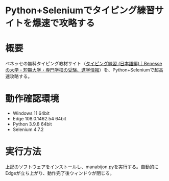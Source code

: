 # Python+Seleniumでタイピング練習サイトを爆速で攻略する


# 概要
ベネッセの無料タイピング教材サイト（[タイピング練習 (日本語編)｜Benesseの大学・短期大学・専門学校の受験、進学情報](https://manabi-gakushu.benesse.ne.jp/gakushu/typing/nihongonyuryoku.html)）を、Python+Seleniumで超高速攻略する。


# 動作確認環境
- Windows 11 64bit
- Edge 108.0.1462.54 64bit
- Python 3.9.8 64bit
- Selenium 4.7.2


# 実行方法
上記のソフトウェアをインストールし、manabijon.pyを実行する。自動的にEdgeが立ち上がり、動作完了後ウィンドウが閉じる。